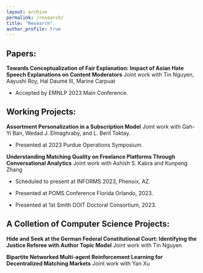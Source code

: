 ```yaml
---
layout: archive
permalink: /research/
title: "Research"
author_profile: true
---
```


## Papers:

**Towards Conceptualization of Fair Explanation: Impact of Asian Hate Speech Explanations on Content Moderators** Joint work with Tin Nguyen, Aayushi Roy, Hal Daumé III, Marine Carpuat

* Accepted by EMNLP 2023 Main Conference.

## Working Projects:
**Assortment Personalization in a Subscription Model** Joint work with Gah-Yi Ban, Wedad J. Elmaghraby, and L. Beril Toktay.

 * Presented at 2023 Purdue Operations Symposium. 

**Understanding Matching Quality on Freelance Platforms Through Conversational Analytics** Joint work with Ashish S. Kabra and Kunpeng Zhang

 * Scheduled to present at INFORMS 2023, Phenoix, AZ.

 * Presented at POMS Conference Florida Orlando, 2023. 

 * Presented at 1st Smith DOIT Doctoral Consortium, 2023.

## A Colletion of Computer Science Projects:

**Hide and Seek at the German Federal Constitutional Court: Identifying the Justice Referee with Author Topic Model** Joint work with Tin Nguyen

**Bipartite Networked Multi-agent Reinforcement Learning for Decentralized Matching Markets** Joint work with Yan Xu


